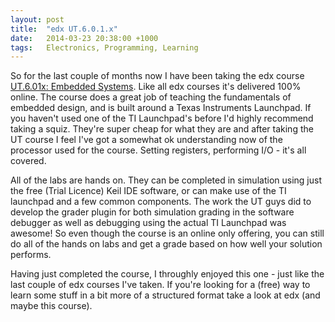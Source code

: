```yaml
---
layout: post
title:  "edx UT.6.0.1.x"
date:   2014-03-23 20:38:00 +1000
tags:   Electronics, Programming, Learning
---
```


So for the last couple of months now I have been taking the edx course [UT.6.01x: Embedded Systems](https://www.edx.org/course/utaustinx/utaustinx-ut-6-01x-embedded-systems-1172).  Like all edx courses it's delivered 100% online.  The course does a great job of teaching the fundamentals of embedded design, and is built around a Texas Instruments Launchpad.  If you haven't used one of the TI Launchpad's before I'd highly recommend taking a squiz.  They're super cheap for what they are and after taking the UT course I feel I've got a somewhat ok understanding now of the processor used for the course.  Setting registers, performing I/O - it's all covered.

All of the labs are hands on.  They can be completed in simulation using just the free (Trial Licence) Keil IDE software, or can make use of the TI launchpad and a few common components.  The work the UT guys did to develop the grader plugin for both simulation grading in the software debugger as well as debugging using the actual TI Launchpad was awesome!  So even though the course is an online only offering, you can still do all of the hands on labs and get a grade based on how well your solution performs.

Having just completed the course, I throughly enjoyed this one - just like the last couple of edx courses I've taken.  If you're looking for a (free) way to learn some stuff in a bit more of a structured format take a look at edx (and maybe this course).